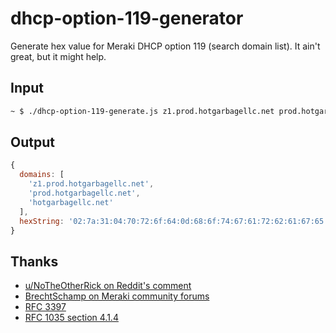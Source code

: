 # dhcp-option-119-generator

Generate hex value for Meraki DHCP option 119 (search domain list). It ain't great, but it might help.

## Input

```sh
~ $ ./dhcp-option-119-generate.js z1.prod.hotgarbagellc.net prod.hotgarbagellc.net hotgarbagellc.net
```

## Output

```javascript
{
  domains: [
    'z1.prod.hotgarbagellc.net',
    'prod.hotgarbagellc.net',
    'hotgarbagellc.net'
  ],
  hexString: '02:7a:31:04:70:72:6f:64:0d:68:6f:74:67:61:72:62:61:67:65:6c:6c:63:03:6e:65:74:00:c0:03:c0:08'
}

```

## Thanks

* [u/NoTheOtherRick on Reddit's comment](https://old.reddit.com/r/fortinet/comments/bskbzg/dhcp_option_119_domain_search/esor6rp/)
* [BrechtSchamp on Meraki community forums](https://community.meraki.com/t5/Security-SD-WAN/DHCP-Option-43-and-Sub-option/m-p/47562/highlight/true#M11987)
* [RFC 3397](https://tools.ietf.org/html/rfc3397)
* [RFC 1035 section 4.1.4](https://tools.ietf.org/html/rfc1035#section-4.1.4)
